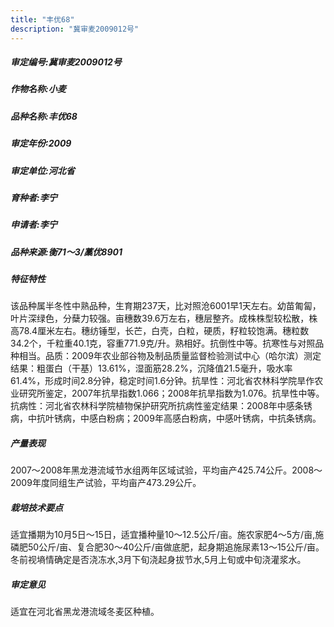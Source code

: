 ```yaml
---
title: "丰优68"
description: "冀审麦2009012号"
---
```

##### 审定编号:冀审麦2009012号

##### 作物名称:小麦

##### 品种名称:丰优68

##### 审定年份:2009

##### 审定单位:河北省

##### 育种者:李宁

##### 申请者:李宁

##### 品种来源:衡71～3/藁优8901

##### 特征特性
该品种属半冬性中熟品种，生育期237天，比对照沧6001早1天左右。幼苗匍匐，叶片深绿色，分蘖力较强。亩穗数39.6万左右，穗层整齐。成株株型较松散，株高78.4厘米左右。穗纺锤型，长芒，白壳，白粒，硬质，籽粒较饱满。穗粒数34.2个，千粒重40.1克，容重771.9克/升。熟相好。抗倒性中等。抗寒性与对照品种相当。品质：2009年农业部谷物及制品质量监督检验测试中心（哈尔滨）测定结果：粗蛋白（干基）13.61%，湿面筋28.2%，沉降值21.5毫升，吸水率61.4%，形成时间2.8分钟，稳定时间1.6分钟。抗旱性：河北省农林科学院旱作农业研究所鉴定，2007年抗旱指数1.066；2008年抗旱指数为1.076。抗旱性中等。抗病性：河北省农林科学院植物保护研究所抗病性鉴定结果：2008年中感条锈病，中抗叶锈病，中感白粉病；2009年高感白粉病，中感叶锈病，中抗条锈病。

##### 产量表现
2007～2008年黑龙港流域节水组两年区域试验，平均亩产425.74公斤。2008～2009年度同组生产试验，平均亩产473.29公斤。

##### 栽培技术要点
适宜播期为10月5日～15日，适宜播种量10～12.5公斤/亩。施农家肥4～5方/亩,施磷肥50公斤/亩、复合肥30～40公斤/亩做底肥，起身期追施尿素13～15公斤/亩。冬前视墒情确定是否浇冻水,3月下旬浇起身拔节水,5月上旬或中旬浇灌浆水。

##### 审定意见
适宜在河北省黑龙港流域冬麦区种植。
